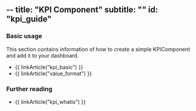 --
title: "KPI Component"
subtitle: ""
id: "kpi_guide"
--


### Basic usage

This section contains information of how to create a simple KPIComponent and add it to your dashboard.

* {{ linkArticle("kpi_basic") }}
* {{ linkArticle("value_format") }}

### Further reading

* {{ linkArticle("kpi_whatis") }}


